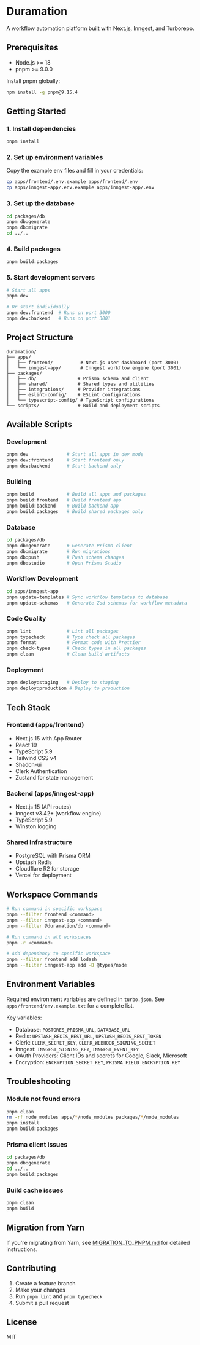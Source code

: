 # Duramation

A workflow automation platform built with Next.js, Inngest, and Turborepo.

## Prerequisites

- Node.js >= 18
- pnpm >= 9.0.0

Install pnpm globally:

```bash
npm install -g pnpm@9.15.4
```

## Getting Started

### 1. Install dependencies

```bash
pnpm install
```

### 2. Set up environment variables

Copy the example env files and fill in your credentials:

```bash
cp apps/frontend/.env.example apps/frontend/.env
cp apps/inngest-app/.env.example apps/inngest-app/.env
```

### 3. Set up the database

```bash
cd packages/db
pnpm db:generate
pnpm db:migrate
cd ../..
```

### 4. Build packages

```bash
pnpm build:packages
```

### 5. Start development servers

```bash
# Start all apps
pnpm dev

# Or start individually
pnpm dev:frontend  # Runs on port 3000
pnpm dev:backend   # Runs on port 3001
```

## Project Structure

```
duramation/
├── apps/
│   ├── frontend/          # Next.js user dashboard (port 3000)
│   └── inngest-app/       # Inngest workflow engine (port 3001)
├── packages/
│   ├── db/               # Prisma schema and client
│   ├── shared/           # Shared types and utilities
│   ├── integrations/     # Provider integrations
│   ├── eslint-config/    # ESLint configurations
│   └── typescript-config/ # TypeScript configurations
└── scripts/              # Build and deployment scripts
```

## Available Scripts

### Development

```bash
pnpm dev              # Start all apps in dev mode
pnpm dev:frontend     # Start frontend only
pnpm dev:backend      # Start backend only
```

### Building

```bash
pnpm build            # Build all apps and packages
pnpm build:frontend   # Build frontend app
pnpm build:backend    # Build backend app
pnpm build:packages   # Build shared packages only
```

### Database

```bash
cd packages/db
pnpm db:generate      # Generate Prisma client
pnpm db:migrate       # Run migrations
pnpm db:push          # Push schema changes
pnpm db:studio        # Open Prisma Studio
```

### Workflow Development

```bash
cd apps/inngest-app
pnpm update-templates # Sync workflow templates to database
pnpm update-schemas   # Generate Zod schemas for workflow metadata
```

### Code Quality

```bash
pnpm lint             # Lint all packages
pnpm typecheck        # Type check all packages
pnpm format           # Format code with Prettier
pnpm check-types      # Check types in all packages
pnpm clean            # Clean build artifacts
```

### Deployment

```bash
pnpm deploy:staging   # Deploy to staging
pnpm deploy:production # Deploy to production
```

## Tech Stack

### Frontend (apps/frontend)
- Next.js 15 with App Router
- React 19
- TypeScript 5.9
- Tailwind CSS v4
- Shadcn-ui
- Clerk Authentication
- Zustand for state management

### Backend (apps/inngest-app)
- Next.js 15 (API routes)
- Inngest v3.42+ (workflow engine)
- TypeScript 5.9
- Winston logging

### Shared Infrastructure
- PostgreSQL with Prisma ORM
- Upstash Redis
- Cloudflare R2 for storage
- Vercel for deployment

## Workspace Commands

```bash
# Run command in specific workspace
pnpm --filter frontend <command>
pnpm --filter inngest-app <command>
pnpm --filter @duramation/db <command>

# Run command in all workspaces
pnpm -r <command>

# Add dependency to specific workspace
pnpm --filter frontend add lodash
pnpm --filter inngest-app add -D @types/node
```

## Environment Variables

Required environment variables are defined in `turbo.json`. See `apps/frontend/env.example.txt` for a complete list.

Key variables:
- Database: `POSTGRES_PRISMA_URL`, `DATABASE_URL`
- Redis: `UPSTASH_REDIS_REST_URL`, `UPSTASH_REDIS_REST_TOKEN`
- Clerk: `CLERK_SECRET_KEY`, `CLERK_WEBHOOK_SIGNING_SECRET`
- Inngest: `INNGEST_SIGNING_KEY`, `INNGEST_EVENT_KEY`
- OAuth Providers: Client IDs and secrets for Google, Slack, Microsoft
- Encryption: `ENCRYPTION_SECRET_KEY`, `PRISMA_FIELD_ENCRYPTION_KEY`

## Troubleshooting

### Module not found errors

```bash
pnpm clean
rm -rf node_modules apps/*/node_modules packages/*/node_modules
pnpm install
pnpm build:packages
```

### Prisma client issues

```bash
cd packages/db
pnpm db:generate
cd ../..
pnpm build:packages
```

### Build cache issues

```bash
pnpm clean
pnpm build
```

## Migration from Yarn

If you're migrating from Yarn, see [MIGRATION_TO_PNPM.md](./MIGRATION_TO_PNPM.md) for detailed instructions.

## Contributing

1. Create a feature branch
2. Make your changes
3. Run `pnpm lint` and `pnpm typecheck`
4. Submit a pull request

## License

MIT
